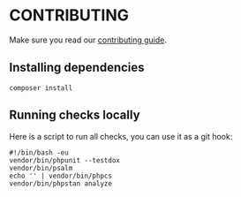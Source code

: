 # CONTRIBUTING

Make sure you read our [contributing guide][contributing guide on the website].

[contributing guide on the website]:https://www.doctrine-project.org/contribute

## Installing dependencies

```shell
composer install
```

## Running checks locally

Here is a script to run all checks, you can use it as a git hook:

```shell
#!/bin/bash -eu
vendor/bin/phpunit --testdox
vendor/bin/psalm
echo '' | vendor/bin/phpcs
vendor/bin/phpstan analyze
```
